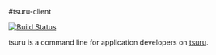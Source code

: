#tsuru-client

[![Build Status](https://drone.io/github.com/tsuru/tsuru-client/status.png?branch=master)](https://drone.io/github.com/tsuru/tsuru-client/latest)

tsuru is a command line for application developers on
[tsuru](https://github.com/tsuru/tsuru).
